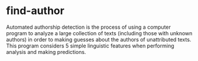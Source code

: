 # find-author
Automated authorship detection is the process of using a computer program to analyze a large collection of texts (including those with unknown authors) in order to making guesses about the authors of unattributed texts. This program considers 5 simple linguistic features when performing analysis and making predictions. 
